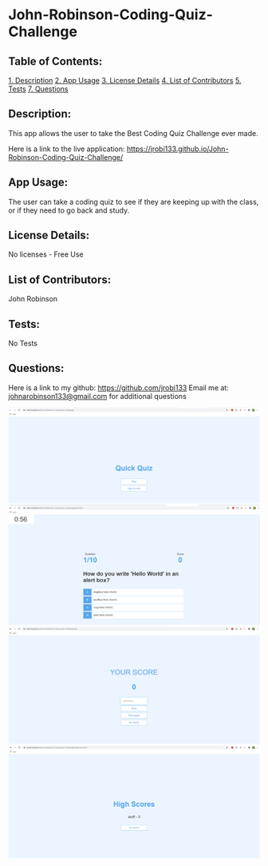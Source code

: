 # John-Robinson-Coding-Quiz-Challenge

## Table of Contents:

[1. Description](#Description)
[2. App Usage](#App-Usage)
[3. License Details](#License-Details)
[4. List of Contributors](#List-of-Contributors)
[5. Tests](#Tests)
[7. Questions](#Questions)

## Description:

This app allows the user to take the Best Coding Quiz Challenge ever made. 

Here is a link to the live application:
https://jrobi133.github.io/John-Robinson-Coding-Quiz-Challenge/

## App Usage:

The user can take a coding quiz to see if they are keeping up with the class, or if they need to go back and study.

## License Details:

No licenses - Free Use

## List of Contributors:

John Robinson

## Tests:

No Tests

## Questions:

Here is a link to my github:
https://github.com/jrobi133
 Email me at:
johnarobinson133@gmail.com
for additional questions

![](/Assets/screenshot.PNG)
![](/Assets/screenshot2.PNG)
![](/Assets/screenshot3.PNG)
![](/Assets/screenshot4.PNG)